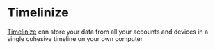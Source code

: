# Timelinize

[Timelinize](https://timelinize.com/) can store your data from all your accounts and devices in a single cohesive timeline on your own computer
